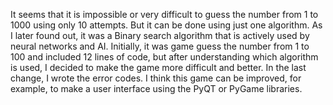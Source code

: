 It seems that it is impossible or very difficult to guess the number from 1 to 1000 using only 10 attempts. But it can be done using just one algorithm.
As I later found out, it was a Binary search algorithm that is actively used by neural networks and AI.
Initially, it was game guess the number from 1 to 100 and included 12 lines of code, but after understanding which algorithm is used, I decided to make the game more difficult and better.
In the last change, I wrote the error codes. I think this game can be improved, for example, to make a user interface using the PyQT or PyGame libraries.
